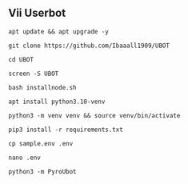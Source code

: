 ## Vii Userbot
```
apt update && apt upgrade -y
```
```
git clone https://github.com/Ibaaall1909/UBOT
```
```
cd UBOT
```
```
screen -S UBOT
```
```
bash installnode.sh
```
```
apt install python3.10-venv
```
```
python3 -m venv venv && source venv/bin/activate
```
```
pip3 install -r requirements.txt
```
```
cp sample.env .env
```
```
nano .env
```
```
python3 -m PyroUbot
```
